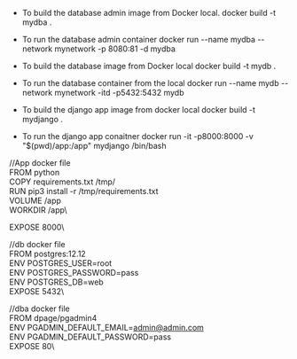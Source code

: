  - To build the database admin image from Docker local. docker build -t mydba .

 - To run the database admin container docker run --name mydba --network mynetwork -p 8080:81 -d mydba

 - To build the database image from Docker local docker build -t mydb .

 - To run the database container from the local docker run --name mydb --network mynetwork -itd -p5432:5432 mydb

 - To build the django app image from docker local docker build -t mydjango .

 - To run the django app conaitner docker run -it -p8000:8000 -v "$(pwd)/app:/app" mydjango /bin/bash



//App docker file\
FROM python\
COPY requirements.txt /tmp/\
RUN pip3 install -r /tmp/requirements.txt\
VOLUME /app\
WORKDIR /app\

EXPOSE 8000\


//db docker file\
FROM postgres:12.12\
ENV POSTGRES_USER=root\
ENV POSTGRES_PASSWORD=pass\
ENV POSTGRES_DB=web\
EXPOSE 5432\

//dba docker file\
FROM dpage/pgadmin4\
ENV PGADMIN_DEFAULT_EMAIL=admin@admin.com\
ENV PGADMIN_DEFAULT_PASSWORD=pass\
EXPOSE 80\
